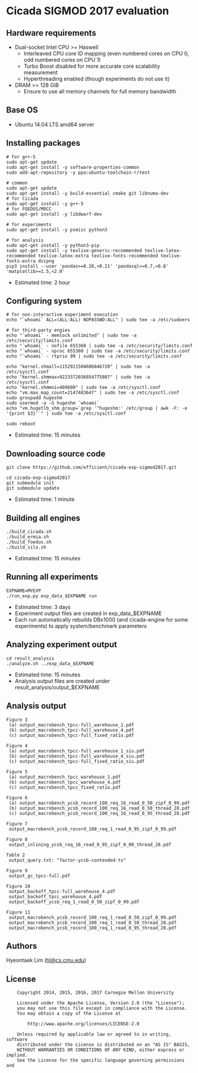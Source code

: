 Cicada SIGMOD 2017 evaluation
=============================

Hardware requirements
---------------------

 * Dual-socket Intel CPU >= Haswell
   * Interleaved CPU core ID mapping (even numbered cores on CPU 0, odd numbered cores on CPU 1)
   * Turbo Boost disabled for more accurate core scalability measurement
   * Hyperthreading enabled (though experiments do not use it)
 * DRAM >= 128 GiB
   * Ensure to use all memory channels for full memory bandwidth

Base OS
-------

 * Ubuntu 14.04 LTS amd64 server

Installing packages
-------------------

	# for g++-5
	sudo apt-get update
	sudo apt-get install -y software-properties-common
	sudo add-apt-repository -y ppa:ubuntu-toolchain-r/test

	# common
	sudo apt-get update
	sudo apt-get install -y build-essential cmake git libnuma-dev
	# for Cicada
	sudo apt-get install -y g++-5
	# for FOEDUS/MOCC
	sudo apt-get install -y libdwarf-dev

	# for experiments
	sudo apt-get install -y psmisc python3

	# for analysis
	sudo apt-get install -y python3-pip
	sudo apt-get install -y texlive-generic-recommended texlive-latex-recommended texlive-latex-extra texlive-fonts-recommended texlive-fonts-extra dvipng
	pip3 install --user 'pandas>=0.20,<0.21' 'pandasql>=0.7,<0.8' 'matplotlib>=1.5,<2.0'

 * Estimated time: 2 hour

Configuring system
------------------

	# for non-interactive experiment execution
	echo "`whoami` ALL=(ALL:ALL) NOPASSWD:ALL" | sudo tee -a /etc/sudoers

	# for third-party engies
	echo "`whoami` - memlock unlimited" | sudo tee -a /etc/security/limits.conf
	echo "`whoami` - nofile 655360 | sudo tee -a /etc/security/limits.conf
	echo "`whoami` - nproc 655360 | sudo tee -a /etc/security/limits.conf
	echo "`whoami` - rtprio 99 | sudo tee -a /etc/security/limits.conf

	echo "kernel.shmall=1152921504606846720" | sudo tee -a /etc/sysctl.conf
	echo "kernel.shmmax=9223372036854775807" | sudo tee -a /etc/sysctl.conf
	echo "kernel.shmmni=409600" | sudo tee -a /etc/sysctl.conf
	echo "vm.max_map_count=2147483647" | sudo tee -a /etc/sysctl.conf
	sudo groupadd hugeshm
	sudo usermod -a -G hugeshm `whoami`
	echo "vm.hugetlb_shm_group=`grep '^hugeshm:' /etc/group | awk -F: -e '{print $3}'`" | sudo tee -a /etc/sysctl.conf

	sudo reboot

 * Estimated time: 15 minutes

Downloading source code
-----------------------

	git clone https://github.com/efficient/cicada-exp-sigmod2017.git

	cd cicada-exp-sigmod2017
	git submodule init
	git submodule update

 * Estimated time: 1 minute

Building all engines
--------------------

	./build_cicada.sh
	./build_ermia.sh
	./build_foedus.sh
	./build_silo.sh

 * Estimated time: 15 minutes

Running all experiments
-----------------------

	EXPNAME=MYEXP
	./run_exp.py exp_data_$EXPNAME run

 * Estimated time: 3 days
 * Experiment output files are created in exp\_data\_$EXPNAME
 * Each run automatically rebuilds DBx1000 (and cicada-engine for some experiments) to apply system/benchmark parameters

Analyzing experiment output
---------------------------

	cd result_analysis
	./analyze.sh ../exp_data_$EXPNAME

 * Estimated time: 15 minutes
 * Analysis output files are created under result\_analysis/output\_$EXPNAME

Analysis output
---------------

	Figure 3
	 (a) output_macrobench_tpcc-full_warehouse_1.pdf
	 (b) output_macrobench_tpcc-full_warehouse_4.pdf
	 (c) output_macrobench_tpcc-full_fixed_ratio.pdf

	Figure 4
	 (a) output_macrobench_tpcc-full_warehouse_1_siu.pdf
	 (b) output_macrobench_tpcc-full_warehouse_4_siu.pdf
	 (c) output_macrobench_tpcc-full_fixed_ratio_siu.pdf

	Figure 5
	 (a) output_macrobench_tpcc_warehouse_1.pdf
	 (b) output_macrobench_tpcc_warehouse_4.pdf
	 (c) output_macrobench_tpcc_fixed_ratio.pdf

	Figure 6
	 (a) output_macrobench_ycsb_record_100_req_16_read_0_50_zipf_0_99.pdf
	 (b) output_macrobench_ycsb_record_100_req_16_read_0_50_thread_28.pdf
	 (c) output_macrobench_ycsb_record_100_req_16_read_0_95_thread_28.pdf

	Figure 7
	 output_macrobench_ycsb_record_100_req_1_read_0_95_zipf_0_99.pdf

	Figure 8
	 output_inlining_ycsb_req_16_read_0_95_zipf_0_00_thread_28.pdf

	Table 2
	 output_query.txt: "factor-ycsb-contended-tx"

	Figure 9
	 output_gc_tpcc-full.pdf

	Figure 10
	 output_backoff_tpcc-full_warehouse_4.pdf
	 output_backoff_tpcc_warehouse_4.pdf
	 output_backoff_ycsb_req_1_read_0_50_zipf_0_99.pdf

	Figure 11
	 output_macrobench_ycsb_record_100_req_1_read_0_50_zipf_0_99.pdf
	 output_macrobench_ycsb_record_100_req_1_read_0_50_thread_28.pdf
	 output_macrobench_ycsb_record_100_req_1_read_0_95_thread_28.pdf

Authors
-------

Hyeontaek Lim (hl@cs.cmu.edu)

License
-------

        Copyright 2014, 2015, 2016, 2017 Carnegie Mellon University

        Licensed under the Apache License, Version 2.0 (the "License");
        you may not use this file except in compliance with the License.
        You may obtain a copy of the License at

            http://www.apache.org/licenses/LICENSE-2.0

        Unless required by applicable law or agreed to in writing, software
        distributed under the License is distributed on an "AS IS" BASIS,
        WITHOUT WARRANTIES OR CONDITIONS OF ANY KIND, either express or implied.
        See the License for the specific language governing permissions and

